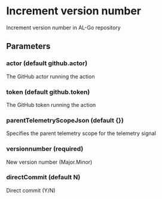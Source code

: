 # Increment version number
Increment version number in AL-Go repository
## Parameters
### actor (default github.actor)
The GitHub actor running the action
### token (default github.token)
The GitHub token running the action
### parentTelemetryScopeJson (default {})
Specifies the parent telemetry scope for the telemetry signal
### versionnumber (required)
New version number (Major.Minor)
### directCommit (default N)
Direct commit (Y/N)